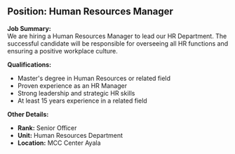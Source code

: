 ## **Position: Human Resources Manager**

**Job Summary:**  
We are hiring a Human Resources Manager to lead our HR Department. The successful candidate will be responsible for overseeing all HR functions and ensuring a positive workplace culture.

**Qualifications:**  
- Master's degree in Human Resources or related field
- Proven experience as an HR Manager
- Strong leadership and strategic HR skills
- At least 15 years experience in a related field

**Other Details:**
- **Rank:** Senior Officer
- **Unit:** Human Resources Department
- **Location:** MCC Center Ayala